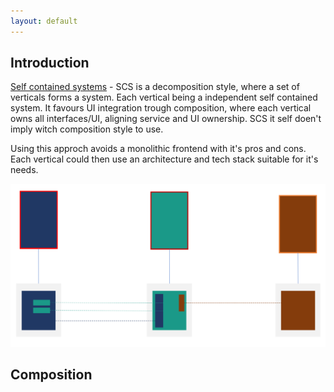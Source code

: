 ```yaml
---
layout: default
---
```


## Introduction

[Self contained systems](scs-architecutre.org) - SCS is a decomposition style, where a set of verticals forms a system. Each vertical being a independent self contained system.
It favours UI integration trough composition, where each vertical owns all interfaces/UI, aligning service and UI ownership. 
SCS it self doen't imply witch composition style to use.

Using this approch avoids a monolithic frontend with it's pros and cons.
Each vertical could then use an architecture and tech stack suitable for it's needs.

![SCS verticals](assets/scs_verticals.png)

## Composition


